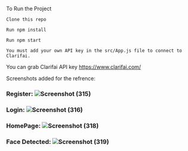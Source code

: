 To Run the Project 

    Clone this repo
    
    Run npm install
    
    Run npm start
    
    You must add your own API key in the src/App.js file to connect to Clarifai.

You can grab Clarifai API key https://www.clarifai.com/

Screenshots added for the refrence: 

### Register: ![Screenshot (315)](https://user-images.githubusercontent.com/32648702/97989872-2e933080-1e05-11eb-95b3-18a6a2c3f119.png)

### Login: ![Screenshot (316)](https://user-images.githubusercontent.com/32648702/97989878-2fc45d80-1e05-11eb-85bc-43bb0b533341.png)

### HomePage: ![Screenshot (318)](https://user-images.githubusercontent.com/32648702/97989882-30f58a80-1e05-11eb-8240-2fc2e2f1a829.png)

### Face Detected: ![Screenshot (319)](https://user-images.githubusercontent.com/32648702/97989886-318e2100-1e05-11eb-8c18-2e970d82f811.png)


